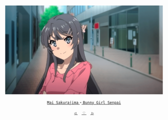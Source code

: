 <div align="center">

 

 [![@ikx7a](https://github.com/ikx7a/Waifu/blob/main/Resources/Mai%20Sakurajima.png)](https://github.com/ikx7a)


  <a href="https://anilist.co/character/127222/Mai-Sakurajima"> `Mai Sakurajima` </a>-<a href="https://anilist.co/anime/101291/Seishun-Buta-Yarou-wa-Bunny-Girl-Senpai-no-Yume-wo-Minai/"> `Bunny Girl Senpai` </a>




<a href="https://github.com/ikx7a/Waifu/tree/main/Kurumi%20Tokisaki"> `◁` </a>ㅤ<a href="https://github.com/ikx7a/Waifu"> `♡` </a>ㅤ<a href="https://github.com/ikx7a/Waifu/tree/main/Makima"> `▷` </a>

</div>

